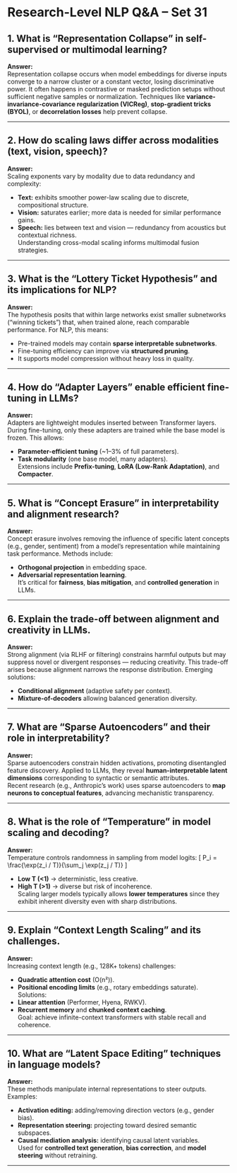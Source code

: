 # Research-Level NLP Q&A – Set 31

## 1. What is “Representation Collapse” in self-supervised or multimodal learning?
**Answer:**  
Representation collapse occurs when model embeddings for diverse inputs converge to a narrow cluster or a constant vector, losing discriminative power. It often happens in contrastive or masked prediction setups without sufficient negative samples or normalization. Techniques like **variance-invariance-covariance regularization (VICReg)**, **stop-gradient tricks (BYOL)**, or **decorrelation losses** help prevent collapse.

---

## 2. How do scaling laws differ across modalities (text, vision, speech)?
**Answer:**  
Scaling exponents vary by modality due to data redundancy and complexity:
- **Text:** exhibits smoother power-law scaling due to discrete, compositional structure.
- **Vision:** saturates earlier; more data is needed for similar performance gains.
- **Speech:** lies between text and vision — redundancy from acoustics but contextual richness.  
Understanding cross-modal scaling informs multimodal fusion strategies.

---

## 3. What is the “Lottery Ticket Hypothesis” and its implications for NLP?
**Answer:**  
The hypothesis posits that within large networks exist smaller subnetworks (“winning tickets”) that, when trained alone, reach comparable performance. For NLP, this means:
- Pre-trained models may contain **sparse interpretable subnetworks**.
- Fine-tuning efficiency can improve via **structured pruning**.
- It supports model compression without heavy loss in quality.

---

## 4. How do “Adapter Layers” enable efficient fine-tuning in LLMs?
**Answer:**  
Adapters are lightweight modules inserted between Transformer layers. During fine-tuning, only these adapters are trained while the base model is frozen. This allows:
- **Parameter-efficient tuning** (~1–3% of full parameters).
- **Task modularity** (one base model, many adapters).  
Extensions include **Prefix-tuning**, **LoRA (Low-Rank Adaptation)**, and **Compacter**.

---

## 5. What is “Concept Erasure” in interpretability and alignment research?
**Answer:**  
Concept erasure involves removing the influence of specific latent concepts (e.g., gender, sentiment) from a model’s representation while maintaining task performance. Methods include:
- **Orthogonal projection** in embedding space.
- **Adversarial representation learning**.  
It’s critical for **fairness**, **bias mitigation**, and **controlled generation** in LLMs.

---

## 6. Explain the trade-off between alignment and creativity in LLMs.
**Answer:**  
Strong alignment (via RLHF or filtering) constrains harmful outputs but may suppress novel or divergent responses — reducing creativity. This trade-off arises because alignment narrows the response distribution. Emerging solutions:
- **Conditional alignment** (adaptive safety per context).
- **Mixture-of-decoders** allowing balanced generation diversity.

---

## 7. What are “Sparse Autoencoders” and their role in interpretability?
**Answer:**  
Sparse autoencoders constrain hidden activations, promoting disentangled feature discovery. Applied to LLMs, they reveal **human-interpretable latent dimensions** corresponding to syntactic or semantic attributes.  
Recent research (e.g., Anthropic’s work) uses sparse autoencoders to **map neurons to conceptual features**, advancing mechanistic transparency.

---

## 8. What is the role of “Temperature” in model scaling and decoding?
**Answer:**  
Temperature controls randomness in sampling from model logits:
\[
P_i = \frac{\exp(z_i / T)}{\sum_j \exp(z_j / T)}
\]
- **Low T (<1)** → deterministic, less creative.  
- **High T (>1)** → diverse but risk of incoherence.  
Scaling larger models typically allows **lower temperatures** since they exhibit inherent diversity even with sharp distributions.

---

## 9. Explain “Context Length Scaling” and its challenges.
**Answer:**  
Increasing context length (e.g., 128K+ tokens) challenges:
- **Quadratic attention cost** (O(n²)).
- **Positional encoding limits** (e.g., rotary embeddings saturate).  
Solutions:  
- **Linear attention** (Performer, Hyena, RWKV).  
- **Recurrent memory** and **chunked context caching**.  
Goal: achieve infinite-context transformers with stable recall and coherence.

---

## 10. What are “Latent Space Editing” techniques in language models?
**Answer:**  
These methods manipulate internal representations to steer outputs.  
Examples:
- **Activation editing:** adding/removing direction vectors (e.g., gender bias).
- **Representation steering:** projecting toward desired semantic subspaces.
- **Causal mediation analysis:** identifying causal latent variables.  
Used for **controlled text generation**, **bias correction**, and **model steering** without retraining.

---

